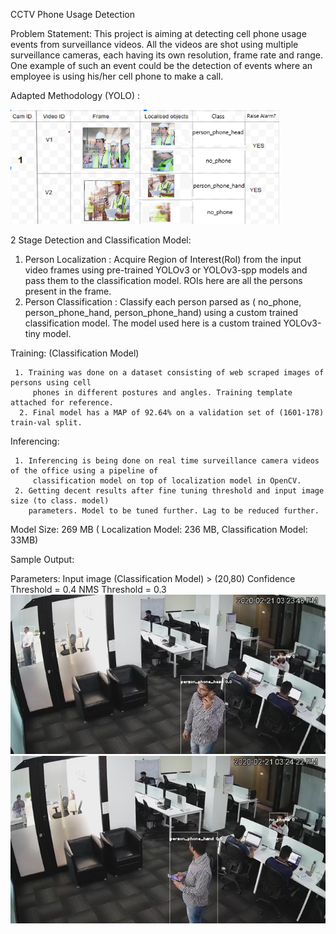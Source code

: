 CCTV Phone Usage Detection
                  
Problem Statement: This project is aiming at detecting cell phone usage events from surveillance videos. All the videos are shot using multiple surveillance cameras, each having its own resolution, frame rate and range. One example of such an event could be the detection of events where an employee is using his/her cell phone to make a call.

Adapted Methodology (YOLO) :

![](method.png)

2 Stage Detection and Classification Model:

1.	 Person Localization : Acquire Region of Interest(RoI) from the input video frames using pre-trained YOLOv3 or YOLOv3-spp models and pass them to the classification model. ROIs here are all the persons present in the frame.
2.	Person Classification : Classify each person parsed  as ( no_phone, person_phone_hand, person_phone_hand) using a custom trained classification model. The model used here is a custom trained YOLOv3-tiny model.

Training: (Classification Model)
     
     1. Training was done on a dataset consisting of web scraped images of persons using cell
         phones in different postures and angles. Training template attached for reference.
      2. Final model has a MAP of 92.64% on a validation set of (1601-178) train-val split.

Inferencing:
      
     1. Inferencing is being done on real time surveillance camera videos of the office using a pipeline of 
         classification model on top of localization model in OpenCV.
     2. Getting decent results after fine tuning threshold and input image size (to class. model)
        parameters. Model to be tuned further. Lag to be reduced further. 


Model Size: 269 MB ( Localization Model: 236 MB, Classification Model: 33MB)

Sample Output: 

Parameters: Input image (Classification Model) > (20,80)
	         Confidence Threshold = 0.4
	         NMS Threshold = 0.3
![](inf_1.png)
![](inf_2.png)

